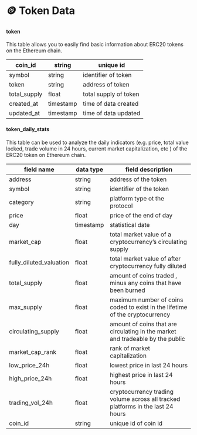 # 🪙 Token Data

#### token

This table allows you to easily find basic information about ERC20 tokens on the Ethereum chain.

| coin\_id      | string    | unique id             |
| ------------- | --------- | --------------------- |
| symbol        | string    | identifier of token   |
| token         | string    | address of token      |
| total\_supply | float     | total supply of token |
| created\_at   | timestamp | time of data created  |
| updated\_at   | timestamp | time of  data updated |

#### token\_daily\_stats  &#x20;

This table can be used to analyze the daily indicators (e.g. price, total value locked, trade volume in 24 hours, current market capitalization, etc ) of the ERC20 token on Ethereum chain.

| field name                                      | data type                           | field description                                                               |
| ----------------------------------------------- | ----------------------------------- | ------------------------------------------------------------------------------- |
| address                                         | string                              | address of the token                                                            |
| symbol                                          | string                              | identifier of the token                                                         |
| category                                        | string                              | platform type ot the protocol                                                   |
| price                                           | float                               | price of the end of day                                                         |
| day                                             | timestamp                           | statistical date                                                                |
| market\_cap                                     | float                               | total market value of a cryptocurrency’s circulating supply                     |
| fully\_diluted\_valuation                       | float                               | total market value of after cryptocurrency fully diluted                        |
| total\_supply                                   | float                               | amount of coins traded , minus any coins that have been burned                  |
| max\_supply                                     | float                               | maximum number of coins coded to exist in the lifetime of the cryptocurrency    |
| circulating\_supply                             | float                               | amount of coins that are circulating in the market and tradeable by the public  |
| market\_cap\_rank                               | float                               | rank of market capitalization                                                   |
| low\_price\_24h                                 | float                               | lowest price in last 24 hours                                                   |
| high\_price\_24h                                | float                               | highest price in last 24 hours                                                  |
| trading\_vol\_24h                               | float                               | cryptocurrency trading volume across all tracked platforms in the last 24 hours |
| coin\_id                                        | string                              | unique id of coin id                                                            |



